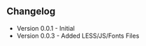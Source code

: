 ## Changelog

<ul>
  <li>Version 0.0.1 - Initial</li>
  <li>Version 0.0.3 - Added LESS/JS/Fonts Files</li>
</ul>